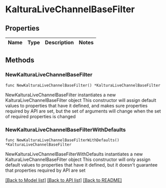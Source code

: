 # KalturaLiveChannelBaseFilter

## Properties

Name | Type | Description | Notes
------------ | ------------- | ------------- | -------------

## Methods

### NewKalturaLiveChannelBaseFilter

`func NewKalturaLiveChannelBaseFilter() *KalturaLiveChannelBaseFilter`

NewKalturaLiveChannelBaseFilter instantiates a new KalturaLiveChannelBaseFilter object
This constructor will assign default values to properties that have it defined,
and makes sure properties required by API are set, but the set of arguments
will change when the set of required properties is changed

### NewKalturaLiveChannelBaseFilterWithDefaults

`func NewKalturaLiveChannelBaseFilterWithDefaults() *KalturaLiveChannelBaseFilter`

NewKalturaLiveChannelBaseFilterWithDefaults instantiates a new KalturaLiveChannelBaseFilter object
This constructor will only assign default values to properties that have it defined,
but it doesn't guarantee that properties required by API are set


[[Back to Model list]](../README.md#documentation-for-models) [[Back to API list]](../README.md#documentation-for-api-endpoints) [[Back to README]](../README.md)


